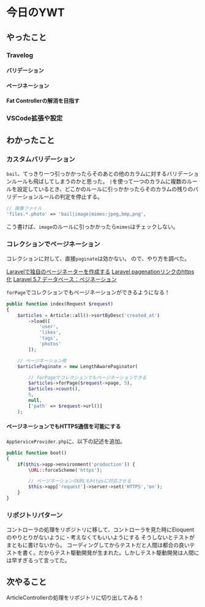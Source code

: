# 今日のYWT

## やったこと

### Travelog

#### バリデーション

#### ページネーション

#### Fat Controllerの解消を目指す

### VSCode拡張や設定

## わかったこと

### カスタムバリデーション

`bail`、てっきり一つ引っかかったらそのあとの他のカラムに対するバリデーションルールも飛ばしてしまうのかと思った。
`|`を使って一つのカラムに複数のルールを設定しているとき、どこかのルールに引っかかったらそのカラムの残りのバリデーションルールの判定を停止する。

```php
// 画像ファイル
'files.*.photo' => 'bail|image|mimes:jpeg,bmp,png',
```

こう書けば、`image`のルールに引っかかったら`mimes`はチェックしない。

### コレクションでページネーション

コレクションに対して、直接`paginate`は効かない。
ので、やり方を調べた。

[Laravelで独自のページネーターを作成する](https://shishido.dev/laravel-paginator/)
[Laravel pagenationリンクのhttps化](https://qiita.com/takuma-jpn/items/712a3ec7abcd045a087d)
[Laravel 5.7 データベース：ペジネーション](https://readouble.com/laravel/5.7/ja/pagination.html)

`forPage`でコレクションでもページネーションができるようになる！

```php
public function index(Request $request)
{
    $articles = Article::all()->sortByDesc('created_at')
        ->load([
            'user',
            'likes',
            'tags',
            'photos'
        ]);

    // ページネーション用
    $articlePaginate = new LengthAwarePaginator(

        // forPageでコレクションでもページネーションできる
        $articles->forPage($request->page, 5),
        $articles->count(),
        5,
        null,
        ['path' => $request->url()]
    );
```

#### ページネーションでもHTTPS通信を可能にする

`AppServiceProvider.php`に、以下の記述を追加。

```php
public function boot()
{
    if($this->app->environment('production')) {
        \URL::forceScheme('https');

        // ページネーションのURLもhttpsに対応させる
        $this->app['request']->server->set('HTTPS','on');
    }
}
```

### リポジトリパターン

コントローラの処理をリポジトリに移して、コントローラを見た時にEloquentのやりとりがないように・考えなくてもいいようにする
そうしないとテストがまともに書けないから。
コーディングしてからテストだと人間は都合の良いテストを書く。だからテスト駆動開発が生まれた。しかしテスト駆動開発は人間には早すぎるって言ってた。

## 次やること

ArticleControllerの処理をリポジトリに切り出してみる！
